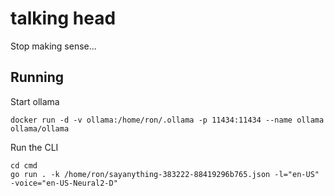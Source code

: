 # talking head

Stop making sense...


## Running

Start ollama

```shell
docker run -d -v ollama:/home/ron/.ollama -p 11434:11434 --name ollama ollama/ollama
```

Run the CLI

```shell
cd cmd
go run . -k /home/ron/sayanything-383222-88419296b765.json -l="en-US" -voice="en-US-Neural2-D"
```

